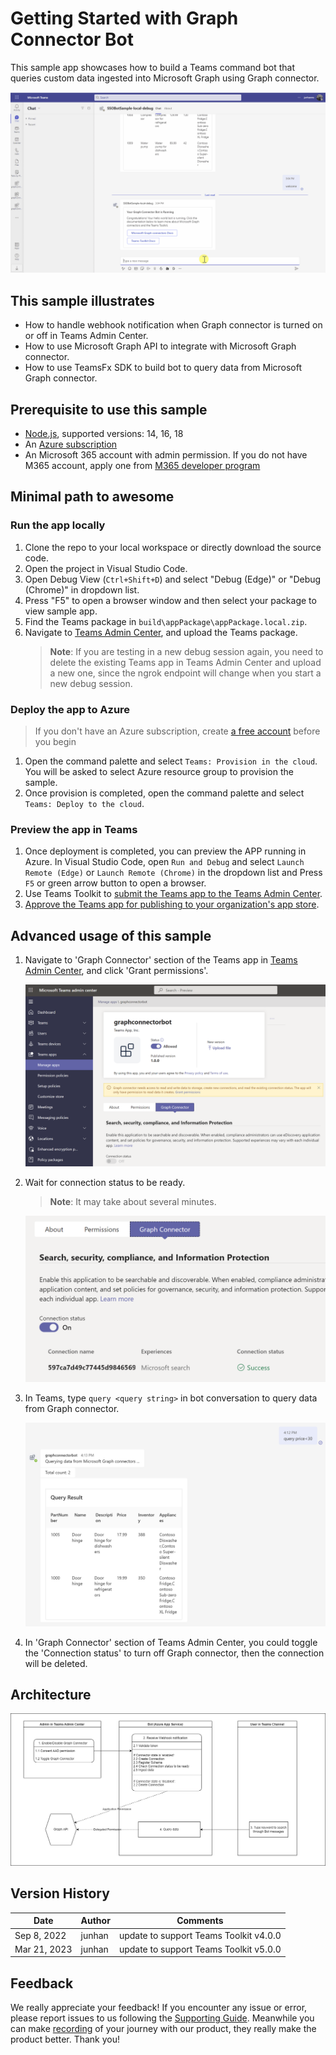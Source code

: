 # Getting Started with Graph Connector Bot

This sample app showcases how to build a Teams command bot that queries custom data ingested into Microsoft Graph using Graph connector.

![Graph Connector Overview](images/graph-connector-bot-demo.gif)

## This sample illustrates
- How to handle webhook notification when Graph connector is turned on or off in Teams Admin Center.
- How to use Microsoft Graph API to integrate with Microsoft Graph connector.
- How to use TeamsFx SDK to build bot to query data from Microsoft Graph connector.

## Prerequisite to use this sample
- [Node.js](https://nodejs.org/), supported versions: 14, 16, 18
- An [Azure subscription](https://azure.microsoft.com/en-us/free/)
- An Microsoft 365 account with admin permission. If you do not have M365 account, apply one from [M365 developer program](https://developer.microsoft.com/en-us/microsoft-365/dev-program)

## Minimal path to awesome

### Run the app locally
1. Clone the repo to your local workspace or directly download the source code.
1. Open the project in Visual Studio Code.
1. Open Debug View (`Ctrl+Shift+D`) and select "Debug (Edge)" or "Debug (Chrome)" in dropdown list.
1. Press "F5" to open a browser window and then select your package to view sample app. 
1. Find the Teams package in `build\appPackage\appPackage.local.zip`.
1. Navigate to [Teams Admin Center](https://admin.teams.microsoft.com/policies/manage-apps), and upload the Teams package.
    > **Note**: If you are testing in a new debug session again, you need to delete the existing Teams app in Teams Admin Center and upload a new one, since the ngrok endpoint will change when you start a new debug session.

### Deploy the app to Azure
> If you don't have an Azure subscription, create [a free account](https://azure.microsoft.com/en-us/free/) before you begin
1. Open the command palette and select `Teams: Provision in the cloud`. You will be asked to select Azure resource group to provision the sample.
1. Once provision is completed, open the command palette and select `Teams: Deploy to the cloud`.

### Preview the app in Teams
1. Once deployment is completed, you can preview the APP running in Azure. In Visual Studio Code, open `Run and Debug` and select `Launch Remote (Edge)` or `Launch Remote (Chrome)` in the dropdown list and Press `F5` or green arrow button to open a browser.
1. Use Teams Toolkit to [submit the Teams app to the Teams Admin Center](https://docs.microsoft.com/en-us/microsoftteams/platform/toolkit/publish#publish-to-your-organization).
1. [Approve the Teams app for publishing to your organization's app store](https://docs.microsoft.com/en-us/microsoftteams/platform/toolkit/publish#admin-approval-for-teams-apps).

## Advanced usage of this sample
1. Navigate to 'Graph Connector' section of the Teams app in [Teams Admin Center](https://admin.teams.microsoft.com/policies/manage-apps), and click 'Grant permissions'.

    ![Grant permissions](images/grant-permission.png)

1. Wait for connection status to be ready.

    > **Note**: It may take about several minutes.

    ![Connection ready](images/connection-ready.png)

1. In Teams, type `query <query string>` in bot conversation to query data from Graph connector.

    ![Query](images/query.png)

1. In 'Graph Connector' section of Teams Admin Center, you could toggle the 'Connection status' to turn off Graph connector, then the connection will be deleted.

## Architecture

![Architecture](images/architecture.drawio.png)

## Version History
|Date| Author| Comments|
|---|---|---|
| Sep 8, 2022 | junhan | update to support Teams Toolkit v4.0.0 |
| Mar 21, 2023 | junhan | update to support Teams Toolkit v5.0.0 |

## Feedback
We really appreciate your feedback! If you encounter any issue or error, please report issues to us following the [Supporting Guide](https://github.com/OfficeDev/TeamsFx-Samples/blob/dev/SUPPORT.md). Meanwhile you can make [recording](https://aka.ms/teamsfx-record) of your journey with our product, they really make the product better. Thank you!